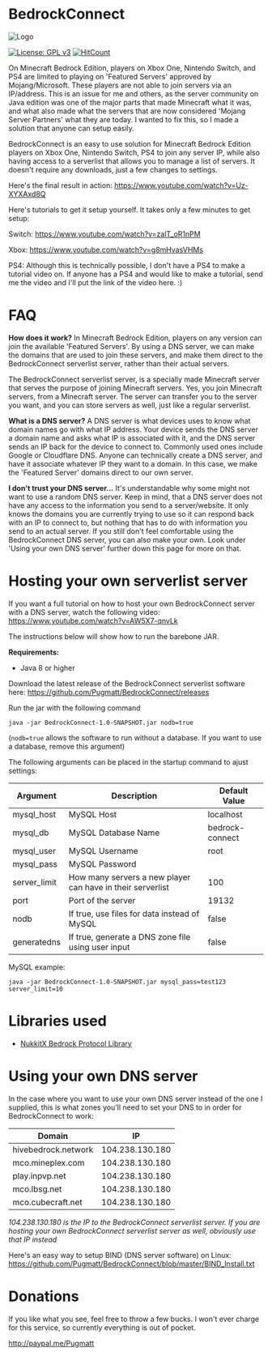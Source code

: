 # BedrockConnect

![Logo](https://i.imgur.com/H9zVzGT.png)

[![License: GPL v3](https://img.shields.io/badge/License-GPL%20v3-blue.svg)](http://www.gnu.org/licenses/gpl-3.0)
[![HitCount](http://hits.dwyl.com/Pugmatt/BedrockConnect.svg)](http://hits.dwyl.com/Pugmatt/BedrockConnect)

On Minecraft Bedrock Edition, players on Xbox One, Nintendo Switch, and PS4 are limited to playing on 'Featured Servers' approved by Mojang/Microsoft. These players are not able to join servers via an IP/address. This is an issue for me and others, as the server community on Java edition was one of the major parts that made Minecraft what it was, and what also made what the servers that are now considered 'Mojang Server Partners' what they are today. I wanted to fix this, so I made a solution that anyone can setup easily.

BedrockConnect is an easy to use solution for Minecraft Bedrock Edition players on Xbox One, Nintendo Switch, PS4 to join any server IP, while also having access to a serverlist that allows you to manage a list of servers. It doesn't require any downloads, just a few changes to settings.

Here's the final result in action: https://www.youtube.com/watch?v=Uz-XYXAxd8Q

Here's tutorials to get it setup yourself. It takes only a few minutes to get setup:

Switch: https://www.youtube.com/watch?v=zalT_oR1nPM

Xbox: https://www.youtube.com/watch?v=g8mHvasVHMs

PS4: Although this is technically possible, I don't have a PS4 to make a tutorial video on. If anyone has a PS4 and would like to make a tutorial, send me the video and I'll put the link of the video here. :)

# FAQ

**How does it work?** In Minecraft Bedrock Edition, players on any version can join the available 'Featured Servers'. By using a DNS server, we can make the domains that are used to join these servers, and make them direct to the BedrockConnect serverlist server, rather than their actual servers.

The BedrockConnect serverlist server, is a specially made Minecraft server that serves the purpose of joining Minecraft servers. Yes, you join Minecraft servers, from a Minecraft server. The server can transfer you to the server you want, and you can store servers as well, just like a regular serverlist.

**What is a DNS server?** A DNS server is what devices uses to know what domain names go with what IP address. Your device sends the DNS server a domain name and asks what IP is associated with it, and the DNS server sends an IP back for the device to connect to. Commonly used ones include Google or Cloudflare DNS. Anyone can technically create a DNS server, and have it associate whatever IP they want to a domain. In this case, we make the 'Featured Server' domains direct to our own server.

**I don't trust your DNS server...** It's understandable why some might not want to use a random DNS server. Keep in mind, that a DNS server does not have any access to the information you send to a server/website. It only knows the domains you are currently trying to use so it can respond back with an IP to connect to, but nothing that has to do with information you send to an actual server. If you still don't feel comfortable using the BedrockConnect DNS server, you can also make your own. Look under 'Using your own DNS server' further down this page for more on that.



# Hosting your own serverlist server

If you want a full tutorial on how to host your own BedrockConnect server with a DNS server, watch the following video: https://www.youtube.com/watch?v=AW5X7-qnvLk

The instructions below will show how to run the barebone JAR.


**Requirements:**
- Java 8 or higher

Download the latest release of the BedrockConnect serverlist software here: https://github.com/Pugmatt/BedrockConnect/releases

Run the jar with the following command
```
java -jar BedrockConnect-1.0-SNAPSHOT.jar nodb=true
```
(```nodb=true``` allows the software to run without a database. If you want to use a database, remove this argument)

The following arguments can be placed in the startup command to ajust settings:

| Argument  | Description | Default Value |
| ------------- | ------------- | ------------- |
| mysql_host  | MySQL Host  | localhost |
| mysql_db | MySQL Database Name  | bedrock-connect |
| mysql_user | MySQL Username  | root |
| mysql_pass | MySQL Password  |  |
| server_limit | How many servers a new player can have in their serverlist  | 100 |
| port | Port of the server  | 19132 |
| nodb | If true, use files for data instead of MySQL | false |
| generatedns | If true, generate a DNS zone file using user input | false |

MySQL example:
```
java -jar BedrockConnect-1.0-SNAPSHOT.jar mysql_pass=test123 server_limit=10
```

# Libraries used
- [NukkitX Bedrock Protocol Library](https://github.com/NukkitX/Protocol)

# Using your own DNS server

In the case where you want to use your own DNS server instead of the one I supplied, this is what zones you'll need to set your DNS to in order for BedrockConnect to work:

| Domain  | IP |
| ------------- | ------------- |
| hivebedrock.network  | 104.238.130.180  |
| mco.mineplex.com | 104.238.130.180  | 
| play.inpvp.net | 104.238.130.180  |
| mco.lbsg.net | 104.238.130.180  |
| mco.cubecraft.net | 104.238.130.180  |

*104.238.130.180 is the IP to the BedrockConnect serverlist server. If you are hosting your own BedrockConnect serverlist server as well, obviously use that IP instead*

Here's an easy way to setup BIND (DNS server software) on Linux: https://github.com/Pugmatt/BedrockConnect/blob/master/BIND_Install.txt


# Donations

If you like what you see, feel free to throw a few bucks. I won't ever charge for this service, so currently everything is out of pocket.

http://paypal.me/Pugmatt


